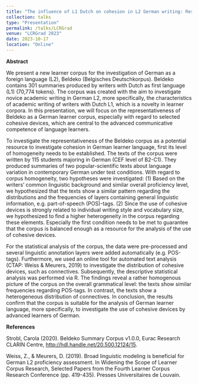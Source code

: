 ```yaml
---
title: "The influence of L1 Dutch on cohesion in L2 German writing: Results from a contrastive corpus- based analysis of L1 and L2 students ́ writing in German "
collection: talks
type: "Presentation"
permalink: /talks/LCRGrad
venue: "LCRGrad 2023"
date: 2023-10-17
location: "Online"
---
```

 



**Abstract**

We present a new learner corpus for the investigation of German as a foreign language (L2), Beldeko (Belgisches Deutschkorpus). Beldeko contains 301 summaries produced by writers with Dutch as first language (L1) (70,774 tokens). The corpus was created with the aim to investigate novice academic writing in German L2, more specifically, the characteristics of academic writing of writers with Dutch L1, which is a novelty in learner corpora. In this presentation, we will focus on the representativeness of Beldeko as a German learner corpus, especially with regard to selected cohesive devices, which are central to the advanced communicative competence of language learners.

To investigate the representativeness of the Beldeko corpus as a potential resource to investigate cohesion in German learner language, first its level of homogeneity needs to be established. The texts of the corpus were written by 115 students majoring in German (CEF level of B2-C1). They produced summaries of two popular-scientific texts about language variation in contemporary German under test conditions. With regard to corpus homogeneity, two hypotheses were investigated: (1) Based on the writers’ common linguistic background and similar overall proficiency level, we hypothesized that the texts show a similar pattern regarding the distributions and the frequencies of layers containing general linguistic information, e.g. part-of-speech (POS)-tags. (2) Since the use of cohesive devices is strongly related to individual writing style and vocabulary size, we hypothesized to find a higher heterogeneity in the corpus regarding these elements. Especially the first condition needs to be met to guarantee that the corpus is balanced enough as a resource for the analysis of the use of cohesive devices.

For the statistical analysis of the corpus, the data were pre-processed and several linguistic annotation layers were added automatically (e.g. POS-tags). Furthermore, we used an online tool for automated text analysis (CTAP: Weiss & Meurers, 2019) to investigate the distribution of cohesive devices, such as connectives. Subsequently, the descriptive statistical analysis was performed via R. The findings reveal a rather homogenous picture of the corpus on the overall grammatical level: the texts show similar frequencies regarding POS-tags. In contrast, the texts show a heterogeneous distribution of connectives. In conclusion, the results confirm that the corpus is suitable for the analysis of German learner language, more specifically, to investigate the use of cohesive devices by advanced learners of German.

**References**

Strobl, Carola (2020). Beldeko Summary Corpus v1.0.0, Eurac Research CLARIN Centre, http://hdl.handle.net/20.500.12124/15.

Weiss, Z., & Meurers, D. (2019). Broad linguistic modeling is beneficial for German L2 proficiency assessment. In Widening the Scope of Learner Corpus Research, Selected Papers from the Fourth Learner Corpus Research Conference (pp. 419-435). Presses Universitaires de Louvain.